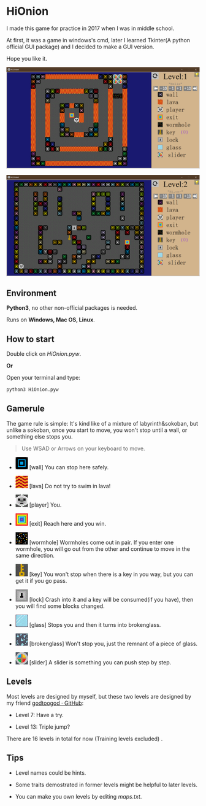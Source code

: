 # HiOnion

I made this game for practice in 2017 when I was in middle school.

At first, it was a game in windows's cmd, later I learned Tkinter(A python official GUI package) and I decided to make a GUI version.  

Hope you like it.

![preview1](./assets/LEVEL1.png)

![preview2](./assets/LEVEL2.png)

## Environment

**Python3**, no other non-official packages is needed. 

Runs on **Windows, Mac OS, Linux**.

## How to start

Double click on *HiOnion.pyw*.

**Or** 

Open your terminal and type:

```bash
python3 HiOnion.pyw
```

## Gamerule

The game rule is simple: It's kind like of a mixture of labyrinth&sokoban, but unlike a sokoban, once you start to move, you won't stop until a wall, or something else stops you.

> Use WSAD or Arrows on your keyboard to move.

- ![wall](./assets/wall.gif) [wall] You can stop here safely. 

- ![lava](./assets/lava.gif) [lava] Do not try to swim in lava!

- ![player](./assets/player.gif) [player] You.

- ![exit](./assets/exit.gif) [exit] Reach here and you win.

- ![wormhole](./assets/wh.gif) [wormhole] Wormholes come out in pair. If you enter one wormhole, you will go out from the other and continue to move in the same direction.

- ![key](./assets/key.gif) [key] You won't stop when there is a key in you way, but you can get it if you go pass.

- ![lock](./assets/lock.gif) [lock] Crash into it and a key will be consumed(if you have), then you will find some blocks changed.  

- ![glass](./assets/glass.gif) [glass] Stops you and then it turns into brokenglass.

- ![brokenglass](./assets/brokenglass.gif) [brokenglass] Won't stop you, just the remnant of a piece of glass.

- ![slider](./assets/slider.gif) [slider] A slider is something you can push step by step.

## Levels

Most levels are designed by myself, but these two levels are designed by my friend [godtoogod · GitHub](https://github.com/godtoogod):

- Level 7: Have a try.

- Level 13: Triple jump?

There are 16 levels in total for now (Training levels excluded) . 

## Tips

- Level names could be hints. 

- Some traits demostrated in former levels might be helpful to later levels.

- You can make you own levels by editing *maps.txt*.

